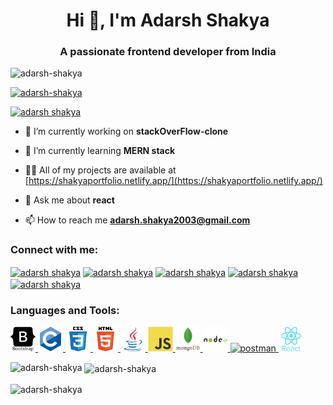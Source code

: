 <h1 align="center">Hi 👋, I'm Adarsh Shakya</h1>
<h3 align="center">A passionate frontend developer from India</h3>

<p align="left"> <img src="https://komarev.com/ghpvc/?username=adarsh-shakya&label=Profile%20views&color=0e75b6&style=flat" alt="adarsh-shakya" /> </p>

<p align="left"> <a href="https://github.com/ryo-ma/github-profile-trophy"><img src="https://github-profile-trophy.vercel.app/?username=adarsh-shakya" alt="adarsh-shakya" /></a> </p>

<p align="left"> <a href="https://twitter.com/adarsh shakya" target="blank"><img src="https://img.shields.io/twitter/follow/adarsh shakya?logo=twitter&style=for-the-badge" alt="adarsh shakya" /></a> </p>

- 🔭 I’m currently working on **stackOverFlow-clone**

- 🌱 I’m currently learning **MERN stack**

- 👨‍💻 All of my projects are available at [https://shakyaportfolio.netlify.app/](https://shakyaportfolio.netlify.app/)

- 💬 Ask me about **react**

- 📫 How to reach me **adarsh.shakya2003@gmail.com**

<h3 align="left">Connect with me:</h3>
<p align="left">
<a href="https://twitter.com/adarsh shakya" target="blank"><img align="center" src="https://raw.githubusercontent.com/rahuldkjain/github-profile-readme-generator/master/src/images/icons/Social/twitter.svg" alt="adarsh shakya" height="30" width="40" /></a>
<a href="https://linkedin.com/in/adarsh shakya" target="blank"><img align="center" src="https://raw.githubusercontent.com/rahuldkjain/github-profile-readme-generator/master/src/images/icons/Social/linked-in-alt.svg" alt="adarsh shakya" height="30" width="40" /></a>
<a href="https://fb.com/adarsh shakya" target="blank"><img align="center" src="https://raw.githubusercontent.com/rahuldkjain/github-profile-readme-generator/master/src/images/icons/Social/facebook.svg" alt="adarsh shakya" height="30" width="40" /></a>
<a href="https://instagram.com/adarsh shakya" target="blank"><img align="center" src="https://raw.githubusercontent.com/rahuldkjain/github-profile-readme-generator/master/src/images/icons/Social/instagram.svg" alt="adarsh shakya" height="30" width="40" /></a>
<a href="https://www.leetcode.com/adarsh shakya" target="blank"><img align="center" src="https://raw.githubusercontent.com/rahuldkjain/github-profile-readme-generator/master/src/images/icons/Social/leet-code.svg" alt="adarsh shakya" height="30" width="40" /></a>
</p>

<h3 align="left">Languages and Tools:</h3>
<p align="left"> <a href="https://getbootstrap.com" target="_blank" rel="noreferrer"> <img src="https://raw.githubusercontent.com/devicons/devicon/master/icons/bootstrap/bootstrap-plain-wordmark.svg" alt="bootstrap" width="40" height="40"/> </a> <a href="https://www.cprogramming.com/" target="_blank" rel="noreferrer"> <img src="https://raw.githubusercontent.com/devicons/devicon/master/icons/c/c-original.svg" alt="c" width="40" height="40"/> </a> <a href="https://www.w3schools.com/css/" target="_blank" rel="noreferrer"> <img src="https://raw.githubusercontent.com/devicons/devicon/master/icons/css3/css3-original-wordmark.svg" alt="css3" width="40" height="40"/> </a> <a href="https://www.w3.org/html/" target="_blank" rel="noreferrer"> <img src="https://raw.githubusercontent.com/devicons/devicon/master/icons/html5/html5-original-wordmark.svg" alt="html5" width="40" height="40"/> </a> <a href="https://www.java.com" target="_blank" rel="noreferrer"> <img src="https://raw.githubusercontent.com/devicons/devicon/master/icons/java/java-original.svg" alt="java" width="40" height="40"/> </a> <a href="https://developer.mozilla.org/en-US/docs/Web/JavaScript" target="_blank" rel="noreferrer"> <img src="https://raw.githubusercontent.com/devicons/devicon/master/icons/javascript/javascript-original.svg" alt="javascript" width="40" height="40"/> </a> <a href="https://www.mongodb.com/" target="_blank" rel="noreferrer"> <img src="https://raw.githubusercontent.com/devicons/devicon/master/icons/mongodb/mongodb-original-wordmark.svg" alt="mongodb" width="40" height="40"/> </a> <a href="https://nodejs.org" target="_blank" rel="noreferrer"> <img src="https://raw.githubusercontent.com/devicons/devicon/master/icons/nodejs/nodejs-original-wordmark.svg" alt="nodejs" width="40" height="40"/> </a> <a href="https://postman.com" target="_blank" rel="noreferrer"> <img src="https://www.vectorlogo.zone/logos/getpostman/getpostman-icon.svg" alt="postman" width="40" height="40"/> </a> <a href="https://reactjs.org/" target="_blank" rel="noreferrer"> <img src="https://raw.githubusercontent.com/devicons/devicon/master/icons/react/react-original-wordmark.svg" alt="react" width="40" height="40"/> </a> </p>

<p><img align="left" src="https://github-readme-stats.vercel.app/api/top-langs?username=adarsh-shakya&show_icons=true&locale=en&layout=compact" alt="adarsh-shakya" /></p>

<p>&nbsp;<img align="center" src="https://github-readme-stats.vercel.app/api?username=adarsh-shakya&show_icons=true&locale=en" alt="adarsh-shakya" /></p>

<p><img align="center" src="https://github-readme-streak-stats.herokuapp.com/?user=adarsh-shakya&" alt="adarsh-shakya" /></p>


